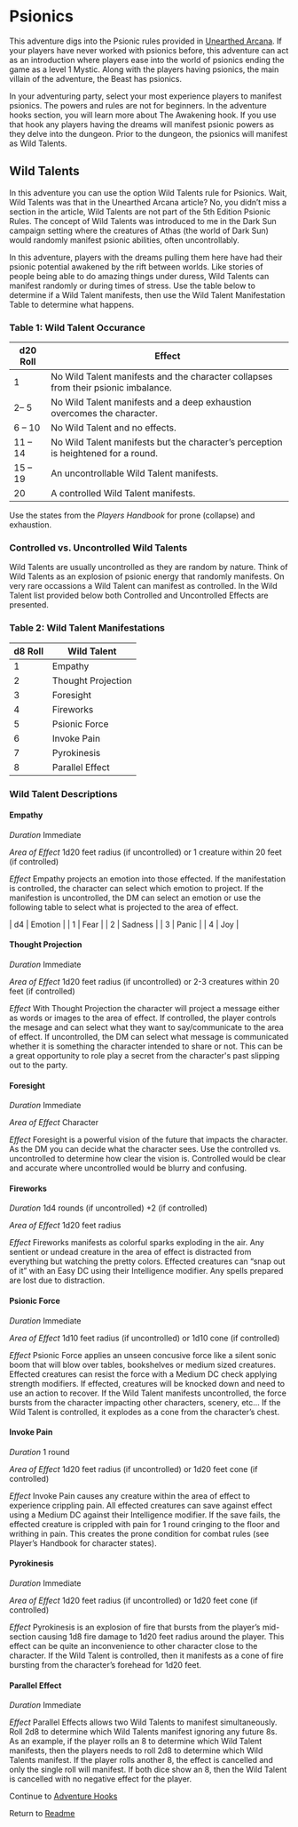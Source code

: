 # Psionics

This adventure digs into the Psionic rules provided in [Unearthed Arcana](http://media.wizards.com/2017/dnd/downloads/UAMystic3.pdf). If your players have never worked with psionics before, this adventure can act as an introduction where players ease into the world of psionics ending the game as a level 1 Mystic. Along with the players having psionics, the main villain of the adventure, the Beast has psionics.

In your adventuring party, select your most experience players to manifest psionics. The powers and rules are not for beginners. In the adventure hooks section, you will learn more about The Awakening hook. If you use that hook any players having the dreams will manifest psionic powers as they delve into the dungeon. Prior to the dungeon, the psionics will manifest as Wild Talents. 

## Wild Talents

In this adventure you can use the option Wild Talents rule for Psionics. Wait, Wild Talents was that in the Unearthed Arcana article? No, you didn’t miss a section in the article, Wild Talents are not part of the 5th Edition Psionic Rules. The concept of Wild Talents was introduced to me in the Dark Sun campaign setting where the creatures of Athas (the world of Dark Sun) would randomly manifest psionic abilities, often uncontrollably.

In this adventure, players with the dreams pulling them here have had their psionic potential awakened by the rift between worlds. Like stories of people being able to do amazing things under duress, Wild Talents can manifest randomly or during times of stress. Use the table below to determine if a Wild Talent manifests, then use the Wild Talent Manifestation Table to determine what happens.

### Table 1: Wild Talent Occurance

| d20 Roll | Effect                                                                             |
| -------- | ---------------------------------------------------------------------------------- |
| 1        | No Wild Talent manifests and the character collapses from their psionic imbalance. |
| 2– 5     | No Wild Talent manifests and a deep exhaustion overcomes the character.            |
| 6 – 10   | No Wild Talent and no effects.                                                     |
| 11 – 14  | No Wild Talent manifests but the character’s perception is heightened for a round. |
| 15 – 19  | An uncontrollable Wild Talent manifests.                                           |
| 20       | A controlled Wild Talent manifests.                                                |

Use the states from the *Players Handbook* for prone (collapse) and exhaustion.

### Controlled vs. Uncontrolled Wild Talents

Wild Talents are usually uncontrolled as they are random by nature. Think of Wild Talents as an explosion of psionic energy that randomly manifests. On very rare occassions a Wild Talent can manifest as controlled. In the Wild Talent list provided below both Controlled and Uncontrolled Effects are presented.

### Table 2: Wild Talent Manifestations

| d8 Roll   | Wild Talent              |
| --------- | ------------------------ |
| 1         | Empathy                  |
| 2         | Thought Projection       |
| 3         | Foresight                |
| 4         | Fireworks                |
| 5         | Psionic Force            |
| 6         | Invoke Pain              |
| 7         | Pyrokinesis              |
| 8         | Parallel Effect          |

### Wild Talent Descriptions

#### Empathy

*Duration* Immediate

*Area of Effect* 1d20 feet radius (if uncontrolled) or 1 creature within 20 feet (if controlled)

*Effect* Empathy projects an emotion into those effected. If the manifestation is controlled, the character can select which emotion to project. If the manifestion is uncontrolled, the DM can select an emotion or use the following table to select what is projected to the area of effect.

| d4 | Emotion |
| 1  | Fear    |
| 2  | Sadness |
| 3  | Panic   |
| 4  | Joy     |

#### Thought Projection

*Duration* Immediate

*Area of Effect* 1d20 feet radius (if uncontrolled) or 2-3 creatures within 20 feet (if controlled)

*Effect* With Thought Projection the character will project a message either as words or images to the area of effect. If controlled, the player controls the mesage and can select what they want to say/communicate to the area of effect. If uncontrolled, the DM can select what message is communicated whether it is something the character intended to share or not. This can be a great opportunity to role play a secret from the character's past slipping out to the party.

#### Foresight

*Duration* Immediate

*Area of Effect* Character

*Effect* Foresight is a powerful vision of the future that impacts the character. As the DM you can decide what the character sees. Use the controlled vs. uncontrolled to determine how clear the vision is. Controlled would be clear and accurate where uncontrolled would be blurry and confusing.

#### Fireworks

*Duration* 1d4 rounds (if uncontrolled) +2 (if controlled)

*Area of Effect* 1d20 feet radius

*Effect* Fireworks manifests as colorful sparks exploding in the air. Any sentient or undead creature in the area of effect is distracted from everything but watching the pretty colors. Effected creatures can “snap out of it” with an Easy DC using their Intelligence modifier. Any spells prepared are lost due to distraction.

#### Psionic Force

*Duration* Immediate

*Area of Effect* 1d10 feet radius (if uncontrolled) or 1d10 cone (if controlled)

*Effect* Psionic Force applies an unseen concusive force like a silent sonic boom that will blow over tables, bookshelves or medium sized creatures. Effected creatures can resist the force with a Medium DC check applying strength modifiers. If effected, creatures will be knocked down and need to use an action to recover. If the Wild Talent manifests uncontrolled, the force bursts from the character impacting other characters, scenery, etc... If the Wild Talent is controlled, it explodes as a cone from the character’s chest.

#### Invoke Pain

*Duration* 1 round

*Area of Effect* 1d20 feet radius (if uncontrolled) or 1d20 feet cone (if controlled)

*Effect* Invoke Pain causes any creature within the area of effect to experience crippling pain. All effected creatures can save against effect using a Medium DC against their Intelligence modifier. If the save fails, the effected creature is crippled with pain for 1 round cringing to the floor and writhing in pain. This creates the prone condition for combat rules (see Player’s Handbook for character states).

#### Pyrokinesis

*Duration* Immediate

*Area of Effect* 1d20 feet radius (if uncontrolled) or 1d20 feet cone (if controlled)

*Effect* Pyrokinesis is an explosion of fire that bursts from the player’s mid-section causing 1d8 fire damage to 1d20 feet radius around the player. This effect can be quite an inconvenience to other character close to the character. If the Wild Talent is controlled, then it manifests as a cone of fire bursting from the character’s forehead for 1d20 feet.

#### Parallel Effect

*Duration* Immediate

*Effect* Parallel Effects allows two Wild Talents to manifest simultaneously. Roll 2d8 to determine which Wild Talents manifest ignoring any future 8s. As an example, if the player rolls an 8 to determine which Wild Talent manifests, then the players needs to roll 2d8 to determine which Wild Talents manifest. If the player rolls another 8, the effect is cancelled and only the single roll will manifest. If both dice show an 8, then the Wild Talent is cancelled with no negative effect for the player.

Continue to [Adventure Hooks](AdventureHooks.md)

Return to [Readme](Readme.md)